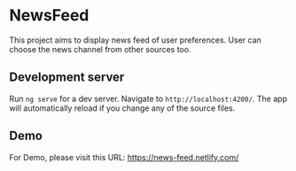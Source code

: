 # NewsFeed

This project aims to display news feed of user preferences. User can choose the news channel from other sources too.

## Development server

Run `ng serve` for a dev server. Navigate to `http://localhost:4200/`. The app will automatically reload if you change any of the source files.

## Demo

For Demo, please visit this URL: https://news-feed.netlify.com/
